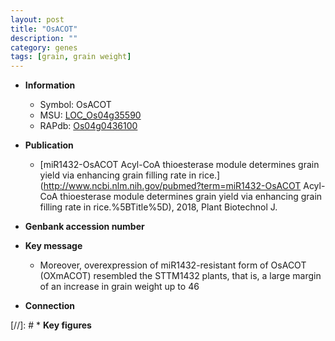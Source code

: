 ```yaml
---
layout: post
title: "OsACOT"
description: ""
category: genes
tags: [grain, grain weight]
---
```


* **Information**  
    + Symbol: OsACOT  
    + MSU: [LOC_Os04g35590](http://rice.plantbiology.msu.edu/cgi-bin/ORF_infopage.cgi?orf=LOC_Os04g35590)  
    + RAPdb: [Os04g0436100](http://rapdb.dna.affrc.go.jp/viewer/gbrowse_details/irgsp1?name=Os04g0436100)  

* **Publication**  
    + [miR1432-OsACOT Acyl-CoA thioesterase module determines grain yield via enhancing grain filling rate in rice.](http://www.ncbi.nlm.nih.gov/pubmed?term=miR1432-OsACOT Acyl-CoA thioesterase module determines grain yield via enhancing grain filling rate in rice.%5BTitle%5D), 2018, Plant Biotechnol J.

* **Genbank accession number**  

* **Key message**  
    + Moreover, overexpression of miR1432-resistant form of OsACOT (OXmACOT) resembled the STTM1432 plants, that is, a large margin of an increase in grain weight up to 46

* **Connection**  

[//]: # * **Key figures**  


